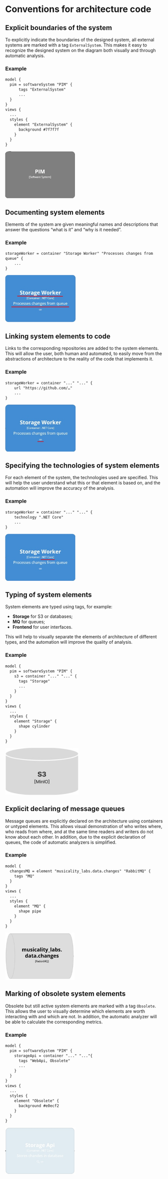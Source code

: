 # Conventions for architecture code

## Explicit boundaries of the system

To explicitly indicate the boundaries of the designed system, all external systems are marked with a tag `ExternalSystem`. This makes it easy to recognize the designed system  on the diagram both visually and through automatic analysis.

### Example

```
model {
  pim = softwareSystem "PIM" {
      tags "ExternalSystem"
      ...
  }
}
views {
  ...
  styles {
    element "ExternalSystem" {
      background #7f7f7f
    }
  }
}
```

<img src="assets/ExternalSystem.jpg" height="150">

## Documenting system elements

Elements of the system are given meaningful names and descriptions that answer the questions “what is it” and “why is it needed”.

### Example

```
storageWorker = container "Storage Worker" "Processes changes from queue" {
	...
}
```

<img src="assets/ElementDocumentation.jpg" height="150">

## Linking system elements to code

Links to the corresponding repositories are added to the system elements. This will allow the user, both human and automated, to easily move from the abstractions of architecture to the reality of the code that implements it.

### Example

```
storageWorker = container "..." "..." {
    url "https://github.com/…"
    ...
}
```

<img src="assets/RepositoryLink.jpg" height="150">

## Specifying the technologies of system elements

For each element of the system, the technologies used are specified. This will help the user understand what this or that element is based on, and the automation will improve the accuracy of the analysis.

### Example

```
storageWorker = container "..." "..." {
    technology ".NET Core"
    ...
}
```

<img src="assets/ElementTechnology.jpg" height="150">

## Typing of system elements

System elements are typed using tags, for example:
- **Storage** for S3 or databases;
- **MQ** for queues;
- **Frontend** for user interfaces.

This will help to visually separate the elements of architecture of different types, and the automation will improve the quality of analysis.

### Example

```
model {
  pim = softwareSystem "PIM" {
    s3 = container "..." "..." {
      tags "Storage" 
      ...
    }
  }
}
views {
  ...
  styles {
    element "Storage" {
      shape cylinder
    }
  }
}
```

<img src="assets/ElementType.jpg" height="150">

## Explicit declaring of message queues

Message queues are explicitly declared on the architecture using containers or untyped elements. This allows visual demonstration of who writes where, who reads from where, and at the same time readers and writers do not know about each other. In addition, due to the explicit declaration of queues, the code of automatic analyzers is simplified.

### Example

```
model {
  changesMQ = element "musicality_labs.data.changes" "RabbitMQ" {
    tags "MQ" 
  }
}
views {
  ...
  styles {
    element "MQ" {
      shape pipe
    }
  }
}
```

<img src="assets/MessageQueueExample.jpg" height="150">

## Marking of obsolete system elements

Obsolete but still active system elements are marked with a tag `Obsolete`. This allows the user to visually determine which elements are worth interacting with and which are not. In addition, the automatic analyzer will be able to calculate the corresponding metrics.

### Example

```
model {
  pim = softwareSystem "PIM" {
    storageApi = container "..." "..."{
      tags "WebApi, Obsolete" 
	  ...
    }
  }
}
views {
  ...
  styles {
    element "Obsolete" {
      background #e0ecf2
    }
  }
}
```

<img src="assets/ObsoleteElementExample.jpg" height="150">
